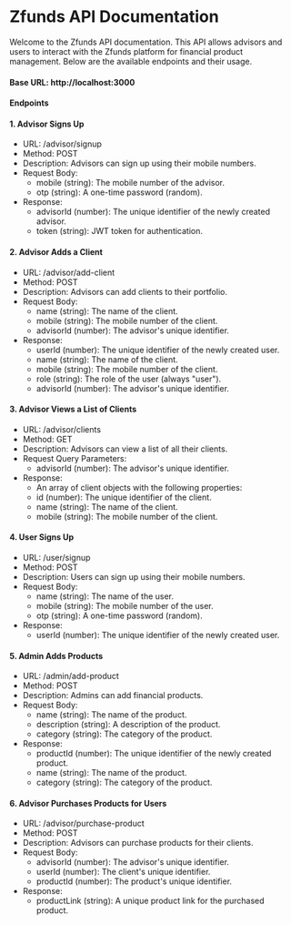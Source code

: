 # Zfunds API Documentation

Welcome to the Zfunds API documentation. This API allows advisors and users to interact with the Zfunds platform for financial product management. Below are the available endpoints and their usage.

#### Base URL: http://localhost:3000

#### Endpoints

#### 1. Advisor Signs Up

- URL: /advisor/signup
- Method: POST
- Description: Advisors can sign up using their mobile numbers.
- Request Body:
  - mobile (string): The mobile number of the advisor.
  - otp (string): A one-time password (random).
- Response:
  - advisorId (number): The unique identifier of the newly created advisor.
  - token (string): JWT token for authentication.

#### 2. Advisor Adds a Client

- URL: /advisor/add-client
- Method: POST
- Description: Advisors can add clients to their portfolio.
- Request Body:
  - name (string): The name of the client.
  - mobile (string): The mobile number of the client.
  - advisorId (number): The advisor's unique identifier.
- Response:
  - userId (number): The unique identifier of the newly created user.
  - name (string): The name of the client.
  - mobile (string): The mobile number of the client.
  - role (string): The role of the user (always "user").
  - advisorId (number): The advisor's unique identifier.

#### 3. Advisor Views a List of Clients

- URL: /advisor/clients
- Method: GET
- Description: Advisors can view a list of all their clients.
- Request Query Parameters:
  - advisorId (number): The advisor's unique identifier.
- Response:
  - An array of client objects with the following properties:
  - id (number): The unique identifier of the client.
  - name (string): The name of the client.
  - mobile (string): The mobile number of the client.

#### 4. User Signs Up

- URL: /user/signup
- Method: POST
- Description: Users can sign up using their mobile numbers.
- Request Body:
  - name (string): The name of the user.
  - mobile (string): The mobile number of the user.
  - otp (string): A one-time password (random).
- Response:
  - userId (number): The unique identifier of the newly created user.

#### 5. Admin Adds Products

- URL: /admin/add-product
- Method: POST
- Description: Admins can add financial products.
- Request Body:
  - name (string): The name of the product.
  - description (string): A description of the product.
  - category (string): The category of the product.
- Response:
  - productId (number): The unique identifier of the newly created product.
  - name (string): The name of the product.
  - category (string): The category of the product.

#### 6. Advisor Purchases Products for Users

- URL: /advisor/purchase-product
- Method: POST
- Description: Advisors can purchase products for their clients.
- Request Body:
  - advisorId (number): The advisor's unique identifier.
  - userId (number): The client's unique identifier.
  - productId (number): The product's unique identifier.
- Response:
  - productLink (string): A unique product link for the purchased product.
